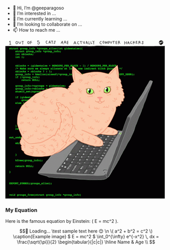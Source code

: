 




- 👋 Hi, I’m @geeparagoso
- 👀 I’m interested in ...
- 🌱 I’m currently learning ...
- 💞️ I’m looking to collaborate on ...
- 📫 How to reach me ...

<!---
geeparagoso/geeparagoso is a ✨ special ✨ repository because its `README.md` (this file) appears on your GitHub profile.
You can click the Preview link to take a look at your changes.
--->
![Screenshot](https://github.com/geeparagoso/geeparagoso/blob/main/images/cats-computer.gif)

### My Equation

Here is the famous equation by Einstein: \( E = mc^2 \).

```math \ce{$&#x5C;unicode[font-family: 'Pacifico', cursive; font-size: 20px; color: #ff6347;] Hello, Pacifico font}
🔄 Loading...
\test
sample text here 😊 \n
\( a^2 + b^2 = c^2 \)

\caption{Example image}
$ E = mc^2 $
\int_0^{\infty} e^{-x^2} \, dx = \frac{\sqrt{\pi}}{2}
\begin{tabular}{|c|c|}
\hline
Name & Age \\

